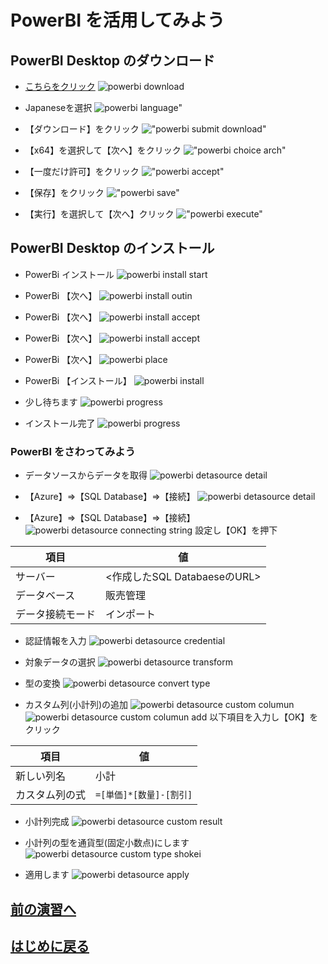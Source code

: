 # PowerBI を活用してみよう

## PowerBI Desktop のダウンロード
- [こちらをクリック][1]
![powerbi download](images/powerbi-download-page.png "powerbi donwload")

- Japaneseを選択
![powerbi language"](images/powerbi-download-page-choice-language.png "powerbi language")

- 【ダウンロード】をクリック
!["powerbi submit download"](images/powerbi-download-submit.png "powerbi submit download")


- 【x64】を選択して【次へ】をクリック
!["powerbi choice arch"](images/powerbi-download-choice-arch.png "powerbi choice arch")

- 【一度だけ許可】をクリック
!["powerbi accept"](images/powerbi-download-accept.png "powerbi accept")


- 【保存】をクリック
!["powerbi save"](images/powerbi-download-save.png "powerbi save")


- 【実行】を選択して【次へ】クリック
!["powerbi execute"](images/powerbi-download-execute.png "powerbi execute")

## PowerBI Desktop のインストール
- PowerBi インストール
![powerbi install start](images/powerbi-install-start.png "powerbi install start")

- PowerBi 【次へ】
![powerbi install outin](images/powerbi-install-outin.png "powerbi install stoutin")

- PowerBi 【次へ】
![powerbi install accept](images/powerbi-install-accept.png "powerbi install accept")

- PowerBi 【次へ】
![powerbi install accept](images/powerbi-install-accept.png "powerbi install accept")

- PowerBi 【次へ】
![powerbi place](images/powerbi-install-place.png "powerbi place")

- PowerBi 【インストール】
![powerbi install](images/powerbi-install-do.png "powerbi install")

- 少し待ちます
![powerbi progress](images/powerbi-install-progress.png "powerbi progress")

- インストール完了
![powerbi progress](images/powerbi-install-complete.png "powerbi progress")

### PowerBI をさわってみよう
- データソースからデータを取得
![powerbi detasource detail](images/powerbi-datasource-detail.png "powerbi detasource detail")

- 【Azure】⇒【SQL Database】⇒【接続】
![powerbi detasource detail](images/powerbi-datasource-az-sqldb.png "powerbi detasource detail")

- 【Azure】⇒【SQL Database】⇒【接続】
![powerbi detasource connecting string](images/powerbi-datasource-connecting-string.png "powerbi detasource connecting string")
設定し【OK】を押下

|項目|値|
|----|----|
|サーバー|<作成したSQL DatabaeseのURL>|
|データベース|販売管理|
|データ接続モード|インポート|

- 認証情報を入力
![powerbi detasource credential](images/powerbi-datasource-credential.png "powerbi detasource credential")

- 対象データの選択
![powerbi detasource transform](images/powerbi-datasource-transform.png "powerbi detasource transform")


- 型の変換
![powerbi detasource convert type](images/powerbi-datasource-convert-type.png "powerbi detasource convert type")

- カスタム列(小計列)の追加
![powerbi detasource custom columun](images/powerbi-datasource-custom-col.png "powerbi detasource custom columun")
![powerbi detasource custom columun add](images/powerbi-datasource-custom-col-add.png "powerbi detasource custom columun add")
以下項目を入力し【OK】をクリック

|項目|値|
|----|----|
|新しい列名|小計|
|カスタム列の式|```=[単価]*[数量]-[割引]```|

- 小計列完成
![powerbi detasource custom result](images/powerbi-datasource-custom-col-result.png "powerbi detasource custom columun result")

- 小計列の型を通貨型(固定小数点)にします
![powerbi detasource custom type shokei](images/powerbi-datasource-convert-type-shokei.png "powerbi detasource custom type shokei")

- 適用します
![powerbi detasource apply](images/powerbi-datasource-apply.png "powerbi detasource custom apply")

## [前の演習へ][2]
## [はじめに戻る][3]

[1]:https://powerbi.microsoft.com/ja-jp/downloads/

[2]:sqldatabase-login.markdown
[3]:sqlcreate-hands-on.markdown